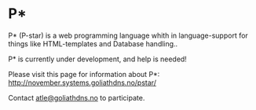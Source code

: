 P*
==

P* (P-star) is a web programming language whith in language-support for things like HTML-templates and Database handling..

P* is currently under development, and help is needed!

Please visit this page for information about P*: 
  http://november.systems.goliathdns.no/pstar/

Contact atle@goliathdns.no to participate.
